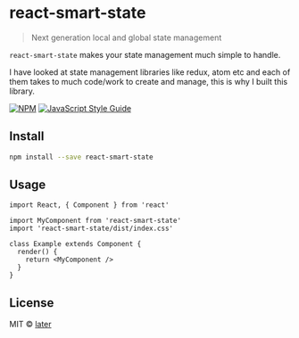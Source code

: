 # react-smart-state

> Next generation local and global state management

`react-smart-state` makes your state management much simple to handle.

I have looked at state management libraries like redux, atom etc and each of them takes to much code/work to create and manage, this is why I built this library.

[![NPM](https://img.shields.io/npm/v/react-smart-state.svg)](https://www.npmjs.com/package/react-smart-state) [![JavaScript Style Guide](https://img.shields.io/badge/code_style-standard-brightgreen.svg)](https://standardjs.com)

## Install

```bash
npm install --save react-smart-state
```

## Usage

```tsx
import React, { Component } from 'react'

import MyComponent from 'react-smart-state'
import 'react-smart-state/dist/index.css'

class Example extends Component {
  render() {
    return <MyComponent />
  }
}
```

## License

MIT © [later](https://github.com/later)
